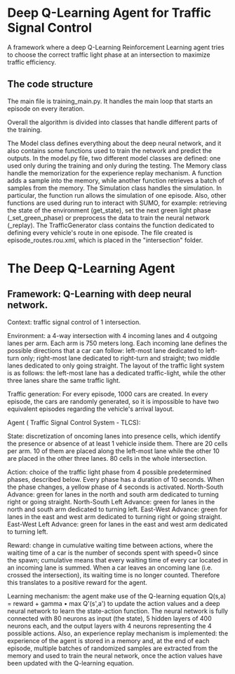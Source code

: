 # Deep Q-Learning Agent for Traffic Signal Control
A framework where a deep Q-Learning Reinforcement Learning agent tries to choose the correct traffic light phase at an intersection to maximize traffic efficiency.

## The code structure
The main file is training_main.py. It handles the main loop that starts an episode on every iteration. 

Overall the algorithm is divided into classes that handle different parts of the training.

The Model class defines everything about the deep neural network, and it also contains some functions used to train the network and predict the outputs. In the model.py file, two different model classes are defined: one used only during the training and only during the testing.
The Memory class handle the memorization for the experience replay mechanism. A function adds a sample into the memory, while another function retrieves a batch of samples from the memory.
The Simulation class handles the simulation. In particular, the function run allows the simulation of one episode. Also, other functions are used during run to interact with SUMO, for example: retrieving the state of the environment (get_state), set the next green light phase (_set_green_phase) or preprocess the data to train the neural network (_replay). 
The TrafficGenerator class contains the function dedicated to defining every vehicle's route in one episode. The file created is episode_routes.rou.xml, which is placed in the "intersection" folder.

# The Deep Q-Learning Agent
## Framework: Q-Learning with deep neural network.

Context: traffic signal control of 1 intersection.

Environment: a 4-way intersection with 4 incoming lanes and 4 outgoing lanes per arm. Each arm is 750 meters long. Each incoming lane defines the possible directions that a car can follow: left-most lane dedicated to left-turn only; right-most lane dedicated to right-turn and straight; two middle lanes dedicated to only going straight. The layout of the traffic light system is as follows: the left-most lane has a dedicated traffic-light, while the other three lanes share the same traffic light.

Traffic generation: For every episode, 1000 cars are created. In every episode, the cars are randomly generated, so it is impossible to have two equivalent episodes regarding the vehicle's arrival layout.

Agent ( Traffic Signal Control System - TLCS):

State: discretization of oncoming lanes into presence cells, which identify the presence or absence of at least 1 vehicle inside them. There are 20 cells per arm. 10 of them are placed along the left-most lane while the other 10 are placed in the other three lanes. 80 cells in the whole intersection.

Action: choice of the traffic light phase from 4 possible predetermined phases, described below. Every phase has a duration of 10 seconds. When the phase changes, a yellow phase of 4 seconds is activated.
North-South Advance: green for lanes in the north and south arm dedicated to turning right or going straight.
North-South Left Advance: green for lanes in the north and south arm dedicated to turning left.
East-West Advance: green for lanes in the east and west arm dedicated to turning right or going straight.
East-West Left Advance: green for lanes in the east and west arm dedicated to turning left.

Reward: change in cumulative waiting time between actions, where the waiting time of a car is the number of seconds spent with speed=0 since the spawn; cumulative means that every waiting time of every car located in an incoming lane is summed. When a car leaves an oncoming lane (i.e. crossed the intersection), its waiting time is no longer counted. Therefore this translates to a positive reward for the agent.

Learning mechanism: the agent make use of the Q-learning equation Q(s,a) = reward + gamma • max Q'(s',a') to update the action values and a deep neural network to learn the state-action function. The neural network is fully connected with 80 neurons as input (the state), 5 hidden layers of 400 neurons each, and the output layers with 4 neurons representing the 4 possible actions. Also, an experience replay mechanism is implemented: the experience of the agent is stored in a memory and, at the end of each episode, multiple batches of randomized samples are extracted from the memory and used to train the neural network, once the action values have been updated with the Q-learning equation.
